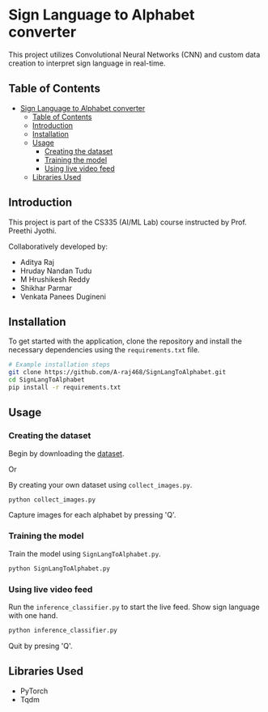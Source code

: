 # Sign Language to Alphabet converter

This project utilizes Convolutional Neural Networks (CNN) and custom data creation to interpret sign language in real-time.

## Table of Contents

- [Sign Language to Alphabet converter](#sign-language-to-alphabet-converter)
  - [Table of Contents](#table-of-contents)
  - [Introduction](#introduction)
  - [Installation](#installation)
  - [Usage](#usage)
    - [Creating the dataset](#creating-the-dataset)
    - [Training the model](#training-the-model)
    - [Using live video feed](#using-live-video-feed)
  - [Libraries Used](#libraries-used)

## Introduction

This project is part of the CS335 (AI/ML Lab) course instructed by Prof. Preethi Jyothi.

Collaboratively developed by:

- Aditya Raj
- Hruday Nandan Tudu
- M Hrushikesh Reddy
- Shikhar Parmar
- Venkata Panees Dugineni

## Installation

To get started with the application, clone the repository and install the necessary dependencies using the `requirements.txt` file.

```bash
# Example installation steps
git clone https://github.com/A-raj468/SignLangToAlphabet.git
cd SignLangToAlphabet
pip install -r requirements.txt
```

## Usage

### Creating the dataset

Begin by downloading the [dataset](https://iitbacin-my.sharepoint.com/:f:/g/personal/210050005_iitb_ac_in/Evck4s6jkDpAuCZZm_heMEkBUh4TP8v8o_jw1ne6FMt0bQ?e=8vN32T).

Or

By creating your own dataset using `collect_images.py`.

```bash
python collect_images.py
```

Capture images for each alphabet by pressing 'Q'.

### Training the model

Train the model using `SignLangToAlphabet.py`.

```bash
python SignLangToAlphabet.py
```

### Using live video feed

Run the `inference_classifier.py` to start the live feed. Show sign language with one hand.

```bash
python inference_classifier.py
```

Quit by presing 'Q'.

## Libraries Used

- PyTorch
- Tqdm
